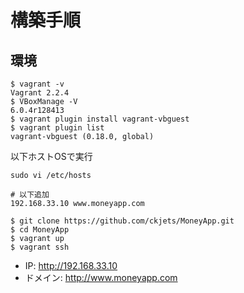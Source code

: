 # 構築手順

## 環境

```
$ vagrant -v
Vagrant 2.2.4
$ VBoxManage -V
6.0.4r128413
$ vagrant plugin install vagrant-vbguest
$ vagrant plugin list
vagrant-vbguest (0.18.0, global)
```

以下ホストOSで実行
```
sudo vi /etc/hosts

# 以下追加
192.168.33.10 www.moneyapp.com
```

```bash:
$ git clone https://github.com/ckjets/MoneyApp.git
$ cd MoneyApp
$ vagrant up
$ vagrant ssh
```

- IP: http://192.168.33.10
- ドメイン: http://www.moneyapp.com

